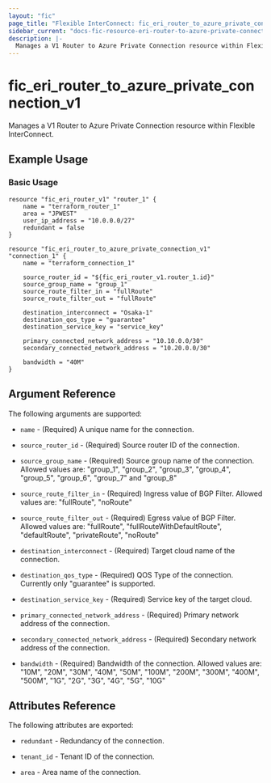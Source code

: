 ```yaml
---
layout: "fic"
page_title: "Flexible InterConnect: fic_eri_router_to_azure_private_connection_v1"
sidebar_current: "docs-fic-resource-eri-router-to-azure-private-connection-v1"
description: |-
  Manages a V1 Router to Azure Private Connection resource within Flexible InterConnect.
---
```


# fic\_eri\_router\_to\_azure\_private\_connection\_v1

Manages a V1 Router to Azure Private Connection resource within Flexible InterConnect.

## Example Usage

### Basic Usage

```hcl
resource "fic_eri_router_v1" "router_1" {
    name = "terraform_router_1"
    area = "JPWEST"
    user_ip_address = "10.0.0.0/27"
    redundant = false
}

resource "fic_eri_router_to_azure_private_connection_v1" "connection_1" {
    name = "terraform_connection_1"

    source_router_id = "${fic_eri_router_v1.router_1.id}"
    source_group_name = "group_1"
    source_route_filter_in = "fullRoute"
    source_route_filter_out = "fullRoute"

    destination_interconnect = "Osaka-1"
    destination_qos_type = "guarantee"
    destination_service_key = "service_key"

    primary_connected_network_address = "10.10.0.0/30"
    secondary_connected_network_address = "10.20.0.0/30"

    bandwidth = "40M"
}
```

## Argument Reference

The following arguments are supported:

* `name` - (Required) A unique name for the connection.

* `source_router_id` - (Required) Source router ID of the connection.

* `source_group_name` - (Required) Source group name of the connection.
  Allowed values are: "group_1", "group_2", "group_3", "group_4",
  "group_5", "group_6", "group_7" and "group_8"

* `source_route_filter_in` - (Required) Ingress value of BGP Filter. 
  Allowed values are: "fullRoute", "noRoute"

* `source_route_filter_out` - (Required) Egress value of BGP Filter. 
  Allowed values are: "fullRoute", "fullRouteWithDefaultRoute",
  "defaultRoute", "privateRoute", "noRoute"

* `destination_interconnect` - (Required) Target cloud name of the connection.

* `destination_qos_type` - (Required) QOS Type of the connection.
  Currently only "guarantee" is supported.

* `destination_service_key` - (Required) Service key of the target cloud.

* `primary_connected_network_address` - (Required) Primary network address of the connection.

* `secondary_connected_network_address` - (Required) Secondary network address of the connection.

* `bandwidth` - (Required) Bandwidth of the connection. Allowed values are:
  "10M", "20M", "30M", "40M", "50M",
  "100M", "200M", "300M", "400M", "500M",
  "1G", "2G", "3G", "4G", "5G",
  "10G"

## Attributes Reference

The following attributes are exported:

* `redundant` - Redundancy of the connection.

* `tenant_id` - Tenant ID of the connection.

* `area` - Area name of the connection.
